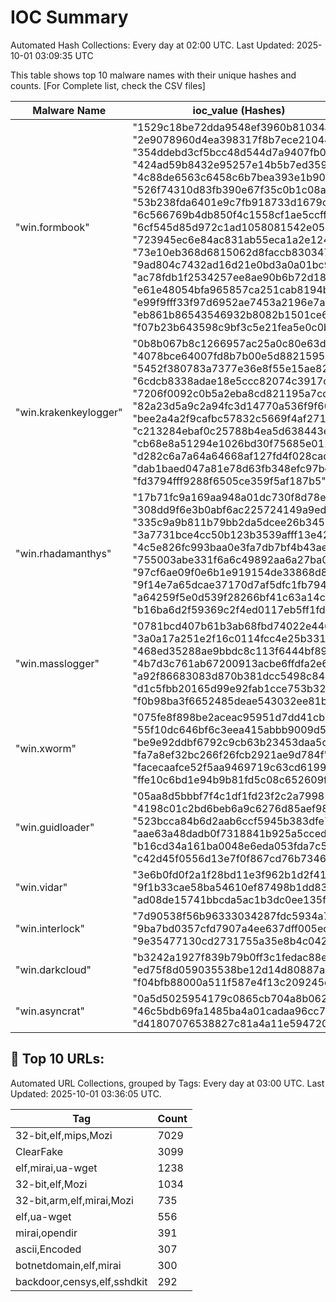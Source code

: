 # IOC Summary

Automated Hash Collections: Every day at 02:00 UTC. Last Updated: 2025-10-01 03:09:35 UTC

This table shows top 10 malware names with their unique hashes and counts. [For Complete list, check the CSV files]

| Malware Name | ioc_value (Hashes) | Count |
|--------------|--------------------|-------|
|  "win.formbook" |  "1529c18be72dda9548ef3960b81034a0"<br> "2e9078960d4ea398317f8b7ece210446"<br> "354ddebd3cf5bcc48d544d7a9407fb03"<br> "424ad59b8432e95257e14b5b7ed35934"<br> "4c88de6563c6458c6b7bea393e1b90cd"<br> "526f74310d83fb390e67f35c0b1c08a3"<br> "53b238fda6401e9c7fb918733d1679c7"<br> "6c566769b4db850f4c1558cf1ae5ccff"<br> "6cf545d85d972c1ad1058081542e050c"<br> "723945ec6e84ac831ab55eca1a2e124d"<br> "73e10eb368d6815062d8faccb8303474"<br> "9ad804c7432ad16d21e0bd3a0a01bc92"<br> "ac78fdb1f2534257ee8ae90b6b72d18e"<br> "e61e48054bfa965857ca251cab8194bb"<br> "e99f9fff33f97d6952ae7453a2196e7a"<br> "eb861b86543546932b8082b1501ce6e7"<br> "f07b23b643598c9bf3c5e21fea5e0c0b" | 17 |
|  "win.krakenkeylogger" |  "0b8b067b8c1266957ac25a0c80e63d56"<br> "4078bce64007fd8b7b00e5d882159508"<br> "5452f380783a7377e36e8f55e15ae820"<br> "6cdcb8338adae18e5ccc82074c3917cc"<br> "7206f0092c0b5a2eba8cd821195a7cd7"<br> "82a23d5a9c2a94fc3d14770a536f9f60"<br> "bee2a4a2f9cafbc57832c5669f4af271"<br> "c213284ebaf0c25788b4ea5d638443e5"<br> "cb68e8a51294e1026bd30f75685e0111"<br> "d282c6a7a64a64668af127fd4f028cad"<br> "dab1baed047a81e78d63fb348efc97bd"<br> "fd3794fff9288f6505ce359f5af187b5" | 12 |
|  "win.rhadamanthys" |  "17b71fc9a169aa948a01dc730f8d78e7"<br> "308dd9f6e3b0abf6ac225724149a9ed0"<br> "335c9a9b811b79bb2da5dcee26b34502"<br> "3a7731bce4cc50b123b3539afff13e42"<br> "4c5e826fc993baa0e3fa7db7bf4b43ae"<br> "755003abe331f6a6c49892aa6a27ba0d"<br> "97cf6ae09f0e6b1e919154de33868d85"<br> "9f14e7a65dcae37170d7af5dfc1fb794"<br> "a64259f5e0d539f28266bf41c63a14c7"<br> "b16ba6d2f59369c2f4ed0117eb5ff1fd" | 10 |
|  "win.masslogger" |  "0781bcd407b61b3ab68fbd74022e446b"<br> "3a0a17a251e2f16c0114fcc4e25b331a"<br> "468ed35288ae9bbdc8c113f6444bf89d"<br> "4b7d3c761ab67200913acbe6ffdfa2e6"<br> "a92f86683083d870b381dcc5498c8426"<br> "d1c5fbb20165d99e92fab1cce753b327"<br> "f0b98ba3f6652485deae543032ee81be" | 7 |
|  "win.xworm" |  "075fe8f898be2aceac95951d7dd41cbd"<br> "55f10dc646bf6c3eea415abbb9009d5b"<br> "be9e92ddbf6792c9cb63b23453daa5c9"<br> "fa7a8ef32bc266f26fcb2921ae9d784f"<br> "facecaafce52f5aa9469719c63cd6199"<br> "ffe10c6bd1e94b9b81fd5c08c652609f" | 6 |
|  "win.guidloader" |  "05aa8d5bbbf7f4c1df1fd23f2c2a7998"<br> "4198c01c2bd6beb6a9c6276d85aef984"<br> "523bcca84b6d2aab6ccf5945b383dfe7"<br> "aae63a48dadb0f7318841b925a5cced0"<br> "b16cd34a161ba0048e6eda053fda7c51"<br> "c42d45f0556d13e7f0f867cd76b73463" | 6 |
|  "win.vidar" |  "3e6b0fd0f2a1f28bd11e3f962b1d2f41"<br> "9f1b33cae58ba54610ef87498b1dd835"<br> "ad08de15741bbcda5ac1b3dc0ee135f1" | 3 |
|  "win.interlock" |  "7d90538f56b96333034287fdc5934a7c"<br> "9ba7bd0357cfd7907a4ee637dff005ec"<br> "9e35477130cd2731755a35e8b4c0429b" | 3 |
|  "win.darkcloud" |  "b3242a1927f839b79b0ff3c1fedac88e"<br> "ed75f8d059035538be12d14d80887aec"<br> "f04bfb88000a511f587e4f13c209245c" | 3 |
|  "win.asyncrat" |  "0a5d5025954179c0865cb704a8b062f6"<br> "46c5bdb69fa1485ba4a01cadaa96cc72"<br> "d41807076538827c81a4a11e5947206c" | 3 |

<!-- url_summary_start -->
## 🔗 Top 10 URLs:

Automated URL Collections, grouped by Tags: Every day at 03:00 UTC. Last Updated: 2025-10-01 03:36:05 UTC.

| Tag | Count |
|-----|-------|
| 32-bit,elf,mips,Mozi | 7029 |
| ClearFake | 3099 |
| elf,mirai,ua-wget | 1238 |
| 32-bit,elf,Mozi | 1034 |
| 32-bit,arm,elf,mirai,Mozi | 735 |
| elf,ua-wget | 556 |
| mirai,opendir | 391 |
| ascii,Encoded | 307 |
| botnetdomain,elf,mirai | 300 |
| backdoor,censys,elf,sshdkit | 292 |
<!-- url_summary_end -->
